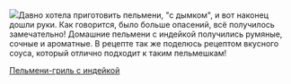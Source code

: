 <!--2025-06-04 18:30:31-->
<div class="yb">
  <div class="rss povarenok"><a href="https://www.povarenok.ru/recipes/show/182755/"><img src="https://www.povarenok.ru/data/cache/2025jun/04/02/3179531_18047-640x480.jpg"></a>Давно хотела приготовить пельмени, &quot;с дымком&quot;, и вот наконец дошли руки. Как говорится, было больше опасений, всё получилось замечательно! Домашние пельмени с индейкой получились румяные, сочные и ароматные. В рецепте так же поделюсь рецептом вкусного соуса, который отлично подходит к таким пельмешкам! <p class="titl"><a href="https://www.povarenok.ru/recipes/show/182755/">Пельмени-гриль с индейкой</a></p></div>
</div>

